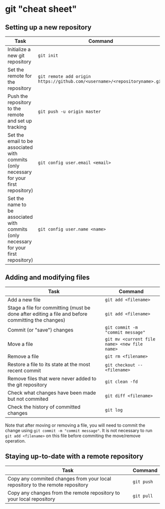# git "cheat sheet"

## Setting up a new repository

| Task       | Command    |
|------------|------------|
| Initialize a new git repository | `git init` |
| Set the remote for the repository | `git remote add origin https://github.com/<username>/<repositoryname>.git`  |
| Push the repository to the remote and set up tracking | `git push -u origin master` |
| Set the email to be associated with commits (only necessary for your first repository) | `git config user.email <email>` |
| Set the name to be associated with commits (only necessary for your first repository) | `git config user.name <name>` |

## Adding and modifying files

| Task       | Command    |
|------------|------------|
| Add a new file | `git add <filename>` |
| Stage a file for committing (must be done after editing a file and before committing the changes) | `git add <filename>` |
| Commit (or "save") changes | `git commit -m "commit message" ` | 
| Move a file | `git mv <current file name> <new file name>` | 
| Remove a file | `git rm <filename>` |
| Restore a file to its state at the most recent commit | `git checkout -- <filename>` |
| Remove files that were never added to the git repository | `git clean -fd` |
| Check what changes have been made but not commited | `git diff <filename>` |
| Check the history of committed changes | `git log` |

Note that after moving or removing a file, you will need to commit the change using `git commit -m "commit message"`. It is not necessary to run `git add <filename>` on this file before commiting the move/remove operation.

## Staying up-to-date with a remote repository

| Task       | Command    |
|------------|------------|
| Copy any commited changes from your local repository to the remote repository | `git push` |
| Copy any changes from the remote repository to your local repository | `git pull` |
